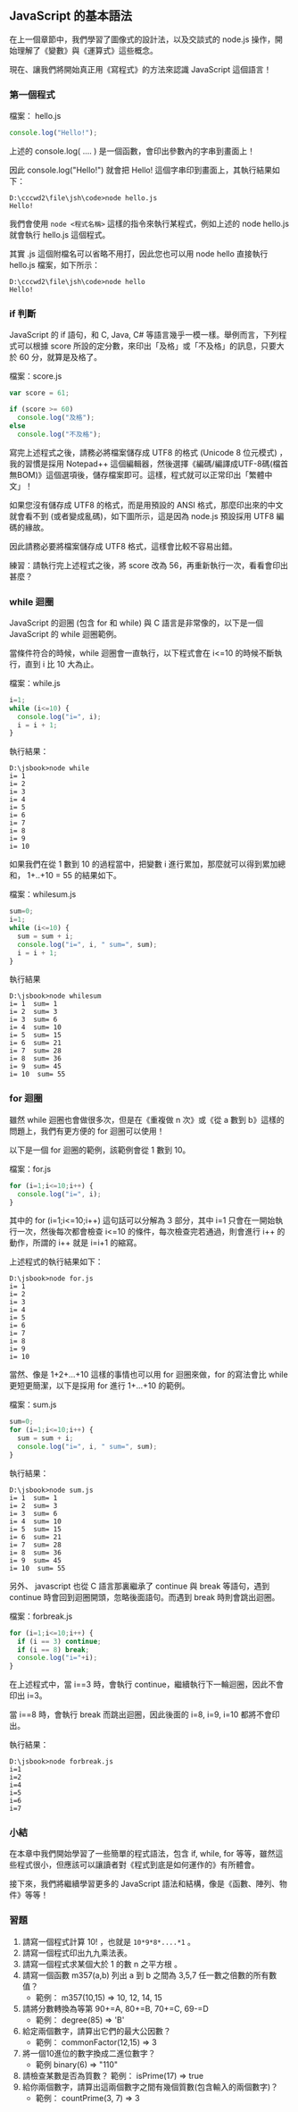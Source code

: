 ## JavaScript 的基本語法

在上一個章節中，我們學習了圖像式的設計法，以及交談式的 node.js 操作，開始理解了《變數》與《運算式》這些概念。

現在、讓我們將開始真正用《寫程式》的方法來認識 JavaScript 這個語言！

### 第一個程式

檔案： hello.js

```javascript
console.log("Hello!");
```

上述的 console.log( .... ) 是一個函數，會印出參數內的字串到畫面上！

因此 console.log("Hello!") 就會把 Hello! 這個字串印到畫面上，其執行結果如下：

```
D:\cccwd2\file\jsh\code>node hello.js
Hello!
```

我們會使用 `node <程式名稱>` 這樣的指令來執行某程式，例如上述的 node hello.js 就會執行 hello.js 這個程式。

其實 .js 這個附檔名可以省略不用打，因此您也可以用 node hello 直接執行 hello.js 檔案，如下所示：

```
D:\cccwd2\file\jsh\code>node hello
Hello!
```

### if 判斷

JavaScript 的 if 語句，和 C, Java, C# 等語言幾乎一模一樣。舉例而言，下列程式可以根據 score 所設的定分數，來印出「及格」或「不及格」的訊息，只要大於 60 分，就算是及格了。

檔案：score.js

```javascript
var score = 61;

if (score >= 60)
  console.log("及格");
else
  console.log("不及格");
```

寫完上述程式之後，請務必將檔案儲存成 UTF8 的格式 (Unicode 8 位元模式) ，我的習慣是採用 Notepad++ 這個編輯器，然後選擇《編碼/編譯成UTF-8碼(檔首無BOM)》這個選項後，儲存檔案即可。這樣，程式就可以正常印出「繁體中文」！

如果您沒有儲存成 UTF8 的格式，而是用預設的 ANSI 格式，那麼印出來的中文就會看不到 (或者變成亂碼)，如下圖所示，這是因為 node.js 預設採用 UTF8 編碼的緣故。

因此請務必要將檔案儲存成 UTF8 格式，這樣會比較不容易出錯。

練習：請執行完上述程式之後，將 score 改為 56，再重新執行一次，看看會印出甚麼？


### while 迴圈

JavaScript 的迴圈 (包含 for 和 while) 與 C 語言是非常像的，以下是一個 JavaScript 的 while 迴圈範例。

當條件符合的時候，while 迴圈會一直執行，以下程式會在 i<=10 的時候不斷執行，直到 i 比 10 大為止。

檔案：while.js

```javascript
i=1;
while (i<=10) {
  console.log("i=", i);
  i = i + 1;
}
```

執行結果：

```
D:\jsbook>node while
i= 1
i= 2
i= 3
i= 4
i= 5
i= 6
i= 7
i= 8
i= 9
i= 10
```

如果我們在從 1 數到 10 的過程當中，把變數 i 進行累加，那麼就可以得到累加總和， 1+..+10 = 55 的結果如下。

檔案：whilesum.js

```javascript
sum=0;
i=1;
while (i<=10) {
  sum = sum + i;
  console.log("i=", i, " sum=", sum);
  i = i + 1;
}
```

執行結果

```
D:\jsbook>node whilesum
i= 1  sum= 1
i= 2  sum= 3
i= 3  sum= 6
i= 4  sum= 10
i= 5  sum= 15
i= 6  sum= 21
i= 7  sum= 28
i= 8  sum= 36
i= 9  sum= 45
i= 10  sum= 55
```

### for 迴圈

雖然 while 迴圈也會做很多次，但是在《重複做 n 次》或《從 a 數到 b》這樣的問題上，我們有更方便的 for 迴圈可以使用！

以下是一個 for 迴圈的範例，該範例會從 1 數到 10。

檔案：for.js

```javascript
for (i=1;i<=10;i++) {
  console.log("i=", i);
}
```

其中的 for (i=1;i<=10;i++) 這句話可以分解為 3 部分，其中 i=1 只會在一開始執行一次，然後每次都會檢查 i<=10 的條件，每次檢查完若通過，則會進行 i++ 的動作，所謂的 i++ 就是 i=i+1 的縮寫。

上述程式的執行結果如下：

```
D:\jsbook>node for.js
i= 1
i= 2
i= 3
i= 4
i= 5
i= 6
i= 7
i= 8
i= 9
i= 10
```

當然、像是 1+2+...+10 這樣的事情也可以用 for 迴圈來做，for 的寫法會比 while 更短更簡潔，以下是採用 for 進行 1+...+10 的範例。

檔案：sum.js

```javascript
sum=0;
for (i=1;i<=10;i++) {
  sum = sum + i;
  console.log("i=", i, " sum=", sum);
}
```

執行結果：

```
D:\jsbook>node sum.js
i= 1  sum= 1
i= 2  sum= 3
i= 3  sum= 6
i= 4  sum= 10
i= 5  sum= 15
i= 6  sum= 21
i= 7  sum= 28
i= 8  sum= 36
i= 9  sum= 45
i= 10  sum= 55
```

另外、 javascript 也從 C 語言那裏繼承了 continue 與 break 等語句，遇到 continue 時會回到迴圈開頭，忽略後面語句。而遇到 break 時則會跳出迴圈。

檔案：forbreak.js

```javascript
for (i=1;i<=10;i++) {
  if (i == 3) continue;
  if (i == 8) break;
  console.log("i="+i);
}
```

在上述程式中，當 i==3 時，會執行 continue，繼續執行下一輪迴圈，因此不會印出 i=3。

當 i==8 時，會執行 break 而跳出迴圈，因此後面的 i=8, i=9, i=10 都將不會印出。

執行結果：

```
D:\jsbook>node forbreak.js
i=1
i=2
i=4
i=5
i=6
i=7
```

### 小結

在本章中我們開始學習了一些簡單的程式語法，包含 if, while, for 等等，雖然這些程式很小，但應該可以讓讀者對《程式到底是如何運作的》有所體會。

接下來，我們將繼續學習更多的 JavaScript 語法和結構，像是《函數、陣列、物件》等等！

### 習題

1. 請寫一個程式計算 10! ，也就是 `10*9*8*....*1` 。
2. 請寫一個程式印出九九乘法表。
3. 請寫一個程式求某個大於 1 的數 n 之平方根 。
4. 請寫一個函數 m357(a,b) 列出 a 到 b 之間為 3,5,7 任一數之倍數的所有數值？
    * 範例： m357(10,15) => 10, 12, 14, 15
5. 請將分數轉換為等第 90+=A, 80+=B, 70+=C, 69-=D
    * 範例： degree(85) => 'B'
6. 給定兩個數字，請算出它們的最大公因數？ 
    * 範例： commonFactor(12,15) => 3
7. 將一個10進位的數字換成二進位數字？ 
    * 範例 binary(6) => "110"
8. 請檢查某數是否為質數？ 範例： isPrime(17) => true
9. 給你兩個數字，請算出這兩個數字之間有幾個質數(包含輸入的兩個數字)？ 
    * 範例： countPrime(3, 7) => 3
